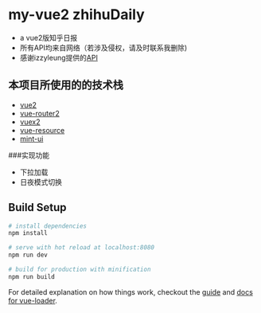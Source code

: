 # my-vue2 zhihuDaily

* a vue2版知乎日报
* 所有API均来自网络（若涉及侵权，请及时联系我删除) 
* 感谢izzyleung提供的[API](https://github.com/izzyleung/ZhihuDailyPurify/wiki/%E7%9F%A5%E4%B9%8E%E6%97%A5%E6%8A%A5-API-%E5%88%86%E6%9E%90)

## 本项目所使用的的技术栈
* [vue2](https://cn.vue.org)
* [vue-router2](http://router.vuejs.org/zh-cn/)
* [vuex2](http://vuex.vuejs.org/zh-cn/)
* [vue-resource](https://github.com/pagekit/vue-resource)
* [mint-ui](https://github.com/ElemeFE/mint-ui)

###实现功能
* 下拉加载
* 日夜模式切换

## Build Setup

``` bash
# install dependencies
npm install

# serve with hot reload at localhost:8080
npm run dev

# build for production with minification
npm run build
```

For detailed explanation on how things work, checkout the [guide](http://vuejs-templates.github.io/webpack/) and [docs for vue-loader](http://vuejs.github.io/vue-loader).
